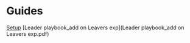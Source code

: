 # Guides

[Setup](User%20guide%20-%20%20Set-up%20and%20login%20to%20your%20Nets%20account.pdf)
[Leader playbook_add on Leavers exp](Leader playbook_add on Leavers exp.pdf)
